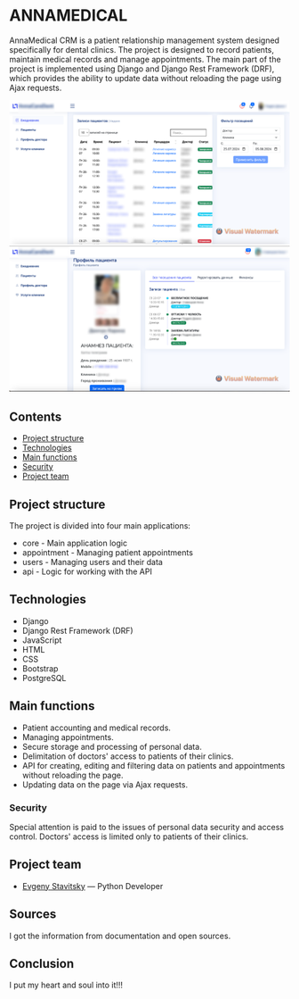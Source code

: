 # ANNAMEDICAL
AnnaMedical CRM is a patient relationship management system designed specifically for dental clinics. The project is designed to record patients, maintain medical records and manage appointments. The main part of the project is implemented using Django and Django Rest Framework (DRF), which provides the ability to update data without reloading the page using Ajax requests.

![Image description](media/img/page1.png)
![Image description](media/img/page2.png)

## Contents
- [Project structure](#project-structure)
- [Technologies](#technologies)
- [Main functions](#main-functions)
- [Security](#security)
- [Project team](#project-team)

## Project structure
The project is divided into four main applications:
- core - Main application logic
- appointment - Managing patient appointments
- users - Managing users and their data
- api - Logic for working with the API

## Technologies
- Django
- Django Rest Framework (DRF)
- JavaScript
- HTML
- CSS
- Bootstrap
- PostgreSQL

## Main functions
- Patient accounting and medical records.
- Managing appointments.
- Secure storage and processing of personal data.
- Delimitation of doctors' access to patients of their clinics.
- API for creating, editing and filtering data on patients and appointments without reloading the page.
- Updating data on the page via Ajax requests.

### Security
Special attention is paid to the issues of personal data security and access control. Doctors' access is limited only to patients of their clinics.

## Project team

- [Evgeny Stavitsky](https://t.me/Eugenius71991) — Python Developer

## Sources
I got the information from documentation and open sources.

## Conclusion
I put my heart and soul into it!!!